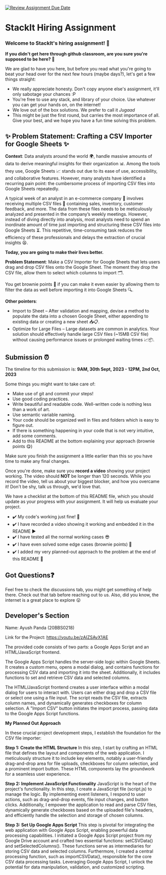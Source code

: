 [![Review Assignment Due Date](https://classroom.github.com/assets/deadline-readme-button-24ddc0f5d75046c5622901739e7c5dd533143b0c8e959d652212380cedb1ea36.svg)](https://classroom.github.com/a/_IojtdoU)
# StackIt Hiring Assignment

### Welcome to StackIt's hiring assignment! 🚀

**If you didn't get here through github classroom, are you sure you're supposed to be here? 🤨**


We are glad to have you here, but before you read what you're going to beat your head over for the next few hours (maybe days?), let's get a few things straight:
- We really appreciate honesty. Don't copy anyone else's assignment, it'll only sabotage your chances :P
- You're free to use any stack, and library of your choice. Use whatever you can get your hands on, on the internet!
- We love out of the box solutions. We prefer to call it *Jugaad* 
- This might be just the first round, but carries the most importance of all. Give your best, and we hope you have a fun time solving this problem.

## ✨ **Problem Statement: Crafting a CSV Importer for Google Sheets** ✨

**Context**:
Data analysts around the world 🌍, handle massive amounts of data to derive meaningful insights for their organization 📊. Among the tools they use, Google Sheets 📈 stands out due to its ease of use, accessibility, and collaborative features. However, many analysts have identified a recurring pain point: the cumbersome process of importing CSV files into Google Sheets repeatedly.

A typical week of an analyst in an e-commerce company 🛒 involves receiving multiple CSV files 📁 containing sales, inventory, customer feedback, and more. The data from these files needs to be meticulously analyzed and presented in the company’s weekly meetings. However, instead of diving directly into analysis, most analysts need to spend an inordinate amount of time just importing and structuring these CSV files into Google Sheets ⏳. This repetitive, time-consuming task reduces the efficiency of these professionals and delays the extraction of crucial insights 😫.

**Today, you are going to make their lives better.**

**Problem Statement**:
Make a CSV Importer for Google Sheets that lets users drag and drop CSV files onto the Google Sheet. The moment they drop the CSV file, allow them to select which columns to import 🗂️.

You get brownie points 🍪 if you can make it even easier by allowing them to filter the data as well before importing it into Google Sheets 🔍.

**Other pointers**:
- Import to Sheet – After validation and mapping, devise a method to populate the data into a chosen Google Sheet, either appending to existing data or creating a new sheet 📥📋.
- Optimize for Large Files – Large datasets are common in analytics. Your solution should effectively handle large CSV files (~15MB CSV file) without causing performance issues or prolonged waiting times 📈📦.

## Submission ⏰
The timeline for this submission is: **9AM, 30th Sept, 2023 - 12PM, 2nd Oct, 2023**

Some things you might want to take care of:
- Make use of git and commit your steps!
- Use good coding practices.
- Write beautiful and readable code. Well-written code is nothing less than a work of art.
- Use semantic variable naming.
- Your code should be organized well in files and folders which is easy to figure out.
- If there is something happening in your code that is not very intuitive, add some comments.
- Add to this README at the bottom explaining your approach (brownie points 😋)

Make sure you finish the assignment a little earlier than this so you have time to make any final changes.

Once you're done, make sure you **record a video** showing your project working. The video should **NOT** be longer than 120 seconds. While you record the video, tell us about your biggest blocker, and how you overcame it! Don't be shy, talk us through, we'd love that.

We have a checklist at the bottom of this README file, which you should update as your progress with your assignment. It will help us evaluate your project.

- ✔️ My code's working just fine! 🥳
- ✔️ I have recorded a video showing it working and embedded it in the README ▶️
- ✔️ I have tested all the normal working cases 😎
- ✔️ I have even solved some edge cases (brownie points) 💪
- ✔️ I added my very planned-out approach to the problem at the end of this README 📜

## Got Questions❓
Feel free to check the discussions tab, you might get something of help there. Check out that tab before reaching out to us. Also, did you know, the internet is a great place to explore 😛

## Developer's Section 

Name: Ayush Panda (20BBS0218)

Link for the Project: https://youtu.be/zAIZSAvX1AE

The provided code consists of two parts: a Google Apps Script and an HTML/JavaScript frontend.

The Google Apps Script handles the server-side logic within Google Sheets. It creates a custom menu, opens a modal dialog, and contains functions for processing CSV data and importing it into the sheet. Additionally, it includes functions to set and retrieve CSV data and selected columns.

The HTML/JavaScript frontend creates a user interface within a modal dialog for users to interact with. Users can either drag and drop a CSV file or select one using a file input. The script reads the CSV file, extracts column names, and dynamically generates checkboxes for column selection. A "Import CSV" button initiates the import process, passing data to the Google Apps Script functions.

**My Planned Out Approach**

In these crucial project development steps, I establish the foundation for the CSV file importer:

**Step 1: Create the HTML Structure**
In this step, I start by crafting an HTML file that defines the layout and components of the web application. I meticulously structure it to include key elements, notably a user-friendly drag-and-drop area for file uploads, checkboxes for column selection, and a prominent import button. These HTML components lay the groundwork for a seamless user experience.

**Step 2: Implement JavaScript Functionality**
JavaScript is the heart of the project's functionality. In this step, I create a JavaScript file (script.js) to manage the logic. By implementing event listeners, I respond to user actions, such as drag-and-drop events, file input changes, and button clicks. Additionally, I empower the application to read and parse CSV files, dynamically generate checkboxes based on the uploaded file's headers, and efficiently handle the selection and storage of chosen columns.

**Step 3: Set Up Google Apps Script**
This step is pivotal for integrating the web application with Google Apps Script, enabling powerful data processing capabilities. I initiated a Google Apps Script project from my Google Drive account and crafted two essential functions: setCSVData() and setSelectedColumns(). These functions serve as intermediaries for storing CSV data and selected columns. Furthermore, I created a central processing function, such as importCSVData(), responsible for the core CSV data processing tasks. Leveraging Google Apps Script, I unlock the potential for data manipulation, validation, and customized scripting.